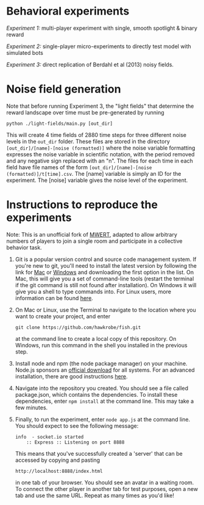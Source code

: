 Behavioral experiments
===========

*Experiment 1:* multi-player experiment with single, smooth spotlight & binary reward

*Experiment 2:* single-player micro-experiments to directly test model with simulated bots 

*Experiment 3:* direct replication of Berdahl et al (2013) noisy fields. 

Noise field generation
====================

Note that before running Experiment 3, the "light fields" that determine the reward landscape over time must be pre-generated by running 

```
python ./light-fields/main.py [out_dir]
```

This will create 4 time fields of 2880 time steps for three different noise levels in the `out_dir` folder. These files are stored in the directory `[out_dir]/[name]-[noise (formatted)]` where the noise variable formatting expresses the noise variable in scientific notation, with the period removed and any negative sign replaced with an "n". The files for each time in each field have file names of the form `[out_dir]/[name]-[noise (formatted)]/t[time].csv`. The [name] variable is simply an ID for the experiment.  The [noise] variable gives the noise level of the experiment.

Instructions to reproduce the experiments
========================================

Note: This is an unofficial fork of [MWERT](https://github.com/hawkrobe/MWERT), adapted to allow arbitrary numbers of players to join a single room and participate in a collective behavior task. 

1. Git is a popular version control and source code management system. If you're new to git, you'll need to install the latest version by following the link for [Mac](http://sourceforge.net/projects/git-osx-installer/) or [Windows](http://msysgit.github.io/) and downloading the first option in the list. On Mac, this will give you a set of command-line tools (restart the terminal if the git command is still not found after installation). On Windows it will give you a shell to type commands into. For Linux users, more information can be found [here](http://git-scm.com/book/en/Getting-Started-Installing-Git).

2. On Mac or Linux, use the Terminal to navigate to the location where you want to create your project, and enter 
   ```
   git clone https://github.com/hawkrobe/fish.git
   ```
   at the command line to create a local copy of this repository. On Windows, run this command in the shell you installed in the previous step.

3. Install node and npm (the node package manager) on your machine. Node.js sponsors an [official download](http://nodejs.org/download/) for all systems. For an advanced installation, there are good instructions [here](https://gist.github.com/isaacs/579814).

4. Navigate into the repository you created. You should see a file called package.json, which contains the dependencies. To install these dependencies, enter ```npm install``` at the command line. This may take a few minutes.

5. Finally, to run the experiment, enter ```node app.js``` at the command line. You should expect to see the following message:
   ```
   info  - socket.io started
       :: Express :: Listening on port 8888
   ```
   This means that you've successfully created a 'server' that can be accessed by copying and pasting 
   ```
   http://localhost:8888/index.html
   ```
   in one tab of your browser. You should see an avatar in a waiting room. To connect the other player in another tab for test purposes, open a new tab and use the same URL. Repeat as many times as you'd like!
